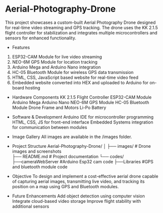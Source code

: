 # Aerial-Photography-Drone
This project showcases a custom-built Aerial Photography Drone designed for real-time video streaming and GPS tracking. The drone uses the KK 2.1.5 flight controller for stabilization and integrates multiple microcontrollers and sensors for enhanced functionality.

* Features
1. ESP32-CAM Module for live video streaming
2. NEO-6M GPS Module for location tracking
3. Arduino Mega and Arduino Nano integration
4. HC-05 Bluetooth Module for wireless GPS data transmission
5. HTML, CSS, JavaScript based website for real-time video feed
6. Embedded website converted into HEX and uploaded to Arduino for on-board hosting

* Hardware Components
KK 2.1.5 Flight Controller
ESP32-CAM Module
Arduino Mega
Arduino Nano
NEO-6M GPS Module
HC-05 Bluetooth Module
Drone Frame and Motors
Li-Po Battery

* Software & Development
Arduino IDE for microcontroller programming
HTML, CSS, JS for front-end interface
Embedded Systems integration for communication between modules

* Image Gallery
All images are available in the /images
 folder.

* Project Structure
Aerial-Photography-Drone/
│
├── images/                # Drone images and screenshots            
├── README.md              # Project documentation
└── codes/ 
    ├──cameraWebServer     #Arduino Esp32 cam code
    ├──Libraries           #GPS and bluetooth module code

* Objective
To design and implement a cost-effective aerial drone capable of capturing aerial images, transmitting live video, and tracking its position on a map using GPS and Bluetooth modules.

* Future Enhancements
Add object detection using computer vision
Integrate cloud-based video storage
Improve flight stability with additional sensors
